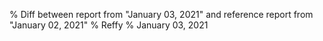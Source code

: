 % Diff between report from "January 03, 2021" and reference report from "January 02, 2021"
% Reffy
% January 03, 2021


